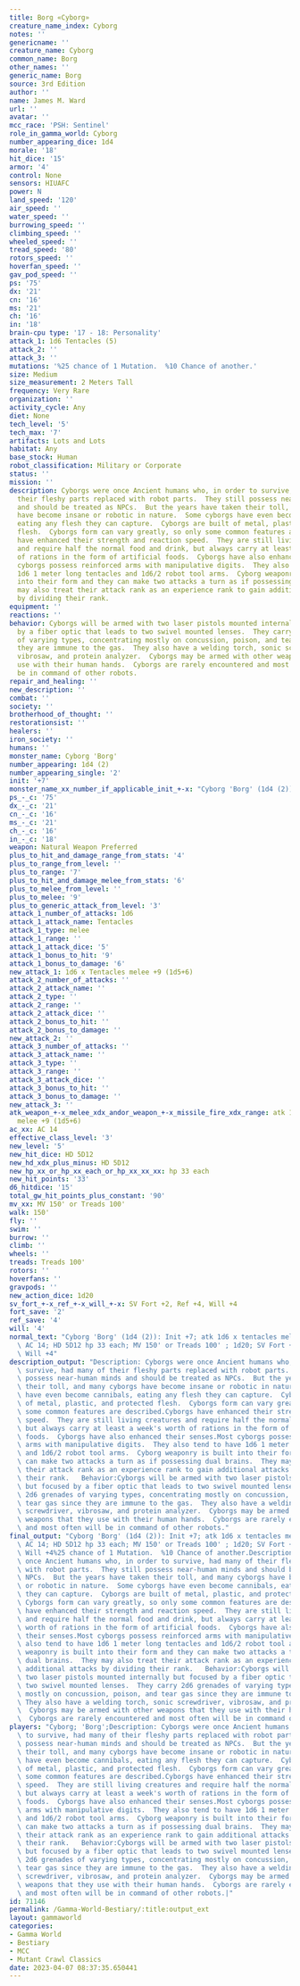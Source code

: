 ```yaml
---
title: Borg «Cyborg»
creature_name_index: Cyborg
notes: ''
genericname: ''
creature_name: Cyborg
common_name: Borg
other_names: ''
generic_name: Borg
source: 3rd Edition
author: ''
name: James M. Ward
url: ''
avatar: ''
mcc_race: 'PSH: Sentinel'
role_in_gamma_world: Cyborg
number_appearing_dice: 1d4
morale: '18'
hit_dice: '15'
armor: '4'
control: None
sensors: HIUAFC
power: N
land_speed: '120'
air_speed: ''
water_speed: ''
burrowing_speed: ''
climbing_speed: ''
wheeled_speed: ''
tread_speed: '80'
rotors_speed: ''
hoverfan_speed: ''
gav_pod_speed: ''
ps: '75'
dx: '21'
cn: '16'
ms: '21'
ch: '16'
in: '18'
brain-cpu type: '17 - 18: Personality'
attack_1: 1d6 Tentacles (5)
attack_2: ''
attack_3: ''
mutations: '%25 chance of 1 Mutation.  %10 Chance of another.'
size: Medium
size_measurement: 2 Meters Tall
frequency: Very Rare
organization: ''
activity_cycle: Any
diet: None
tech_level: '5'
tech_max: '7'
artifacts: Lots and Lots
habitat: Any
base_stock: Human
robot_classification: Military or Corporate
status: ''
mission: ''
description: Cyborgs were once Ancient humans who, in order to survive, had many of
  their fleshy parts replaced with robot parts.  They still possess near-human minds
  and should be treated as NPCs.  But the years have taken their toll, and many cyborgs
  have become insane or robotic in nature.  Some cyborgs have even become cannibals,
  eating any flesh they can capture.  Cyborgs are built of metal, plastic, and protected
  flesh.  Cyborgs form can vary greatly, so only some common features are described.Cyborgs
  have enhanced their strength and reaction speed.  They are still living creatures
  and require half the normal food and drink, but always carry at least a week's worth
  of rations in the form of artificial foods.  Cyborgs have also enhanced their senses.Most
  cyborgs possess reinforced arms with manipulative digits.  They also tend to have
  1d6 1 meter long tentacles and 1d6/2 robot tool arms.  Cyborg weaponry is built
  into their form and they can make two attacks a turn as if possessing dual brains.  They
  may also treat their attack rank as an experience rank to gain additional attacks
  by dividing their rank.
equipment: ''
reactions: ''
behavior: Cyborgs will be armed with two laser pistols mounted internally but focused
  by a fiber optic that leads to two swivel mounted lenses.  They carry 2d6 grenades
  of varying types, concentrating mostly on concussion, poison, and tear gas since
  they are immune to the gas.  They also have a welding torch, sonic screwdriver,
  vibrosaw, and protein analyzer.  Cyborgs may be armed with other weapons that they
  use with their human hands.  Cyborgs are rarely encountered and most often will
  be in command of other robots.
repair_and_healing: ''
new_description: ''
combat: ''
society: ''
brotherhood_of_thought: ''
restorationsist: ''
healers: ''
iron_society: ''
humans: ''
monster_name: Cyborg 'Borg'
number_appearing: 1d4 (2)
number_appearing_single: '2'
init: '+7'
monster_name_xx_number_if_applicable_init_+-x: "Cyborg 'Borg' (1d4 (2)): Init +7"
ps_-_c: '75'
dx_-_c: '21'
cn_-_c: '16'
ms_-_c: '21'
ch_-_c: '16'
in_-_c: '18'
weapon: Natural Weapon Preferred
plus_to_hit_and_damage_range_from_stats: '4'
plus_to_range_from_level: ''
plus_to_range: '7'
plus_to_hit_and_damage_melee_from_stats: '6'
plus_to_melee_from_level: ''
plus_to_melee: '9'
plus_to_generic_attack_from_level: '3'
attack_1_number_of_attacks: 1d6
attack_1_attack_name: Tentacles
attack_1_type: melee
attack_1_range: ''
attack_1_attack_dice: '5'
attack_1_bonus_to_hit: '9'
attack_1_bonus_to_damage: '6'
new_attack_1: 1d6 x Tentacles melee +9 (1d5+6)
attack_2_number_of_attacks: ''
attack_2_attack_name: ''
attack_2_type: ''
attack_2_range: ''
attack_2_attack_dice: ''
attack_2_bonus_to_hit: ''
attack_2_bonus_to_damage: ''
new_attack_2: ''
attack_3_number_of_attacks: ''
attack_3_attack_name: ''
attack_3_type: ''
attack_3_range: ''
attack_3_attack_dice: ''
attack_3_bonus_to_hit: ''
attack_3_bonus_to_damage: ''
new_attack_3: ''
atk_weapon_+-x_melee_xdx_andor_weapon_+-x_missile_fire_xdx_range: atk 1d6 x tentacles
  melee +9 (1d5+6)
ac_xx: AC 14
effective_class_level: '3'
new_level: '5'
new_hit_dice: HD 5D12
new_hd_xdx_plus_minus: HD 5D12
new_hp_xx_or_hp_xx_each_or_hp_xx_xx_xx: hp 33 each
new_hit_points: '33'
d6_hitdice: '15'
total_gw_hit_points_plus_constant: '90'
mv_xx: MV 150' or Treads 100'
walk: 150'
fly: ''
swim: ''
burrow: ''
climb: ''
wheels: ''
treads: Treads 100'
rotors: ''
hoverfans: ''
gravpods: ''
new_action_dice: 1d20
sv_fort_+-x_ref_+-x_will_+-x: SV Fort +2, Ref +4, Will +4
fort_save: '2'
ref_save: '4'
will: '4'
normal_text: "Cyborg 'Borg' (1d4 (2)): Init +7; atk 1d6 x tentacles melee +9 (1d5+6);\
  \ AC 14; HD 5D12 hp 33 each; MV 150' or Treads 100' ; 1d20; SV Fort +2, Ref +4,\
  \ Will +4"
description_output: "Description: Cyborgs were once Ancient humans who, in order to\
  \ survive, had many of their fleshy parts replaced with robot parts.  They still\
  \ possess near-human minds and should be treated as NPCs.  But the years have taken\
  \ their toll, and many cyborgs have become insane or robotic in nature.  Some cyborgs\
  \ have even become cannibals, eating any flesh they can capture.  Cyborgs are built\
  \ of metal, plastic, and protected flesh.  Cyborgs form can vary greatly, so only\
  \ some common features are described.Cyborgs have enhanced their strength and reaction\
  \ speed.  They are still living creatures and require half the normal food and drink,\
  \ but always carry at least a week's worth of rations in the form of artificial\
  \ foods.  Cyborgs have also enhanced their senses.Most cyborgs possess reinforced\
  \ arms with manipulative digits.  They also tend to have 1d6 1 meter long tentacles\
  \ and 1d6/2 robot tool arms.  Cyborg weaponry is built into their form and they\
  \ can make two attacks a turn as if possessing dual brains.  They may also treat\
  \ their attack rank as an experience rank to gain additional attacks by dividing\
  \ their rank.   Behavior:Cyborgs will be armed with two laser pistols mounted internally\
  \ but focused by a fiber optic that leads to two swivel mounted lenses.  They carry\
  \ 2d6 grenades of varying types, concentrating mostly on concussion, poison, and\
  \ tear gas since they are immune to the gas.  They also have a welding torch, sonic\
  \ screwdriver, vibrosaw, and protein analyzer.  Cyborgs may be armed with other\
  \ weapons that they use with their human hands.  Cyborgs are rarely encountered\
  \ and most often will be in command of other robots."
final_output: "Cyborg 'Borg' (1d4 (2)): Init +7; atk 1d6 x tentacles melee +9 (1d5+6);\
  \ AC 14; HD 5D12 hp 33 each; MV 150' or Treads 100' ; 1d20; SV Fort +2, Ref +4,\
  \ Will +4%25 chance of 1 Mutation.  %10 Chance of another.Description: Cyborgs were\
  \ once Ancient humans who, in order to survive, had many of their fleshy parts replaced\
  \ with robot parts.  They still possess near-human minds and should be treated as\
  \ NPCs.  But the years have taken their toll, and many cyborgs have become insane\
  \ or robotic in nature.  Some cyborgs have even become cannibals, eating any flesh\
  \ they can capture.  Cyborgs are built of metal, plastic, and protected flesh. \
  \ Cyborgs form can vary greatly, so only some common features are described.Cyborgs\
  \ have enhanced their strength and reaction speed.  They are still living creatures\
  \ and require half the normal food and drink, but always carry at least a week's\
  \ worth of rations in the form of artificial foods.  Cyborgs have also enhanced\
  \ their senses.Most cyborgs possess reinforced arms with manipulative digits.  They\
  \ also tend to have 1d6 1 meter long tentacles and 1d6/2 robot tool arms.  Cyborg\
  \ weaponry is built into their form and they can make two attacks a turn as if possessing\
  \ dual brains.  They may also treat their attack rank as an experience rank to gain\
  \ additional attacks by dividing their rank.   Behavior:Cyborgs will be armed with\
  \ two laser pistols mounted internally but focused by a fiber optic that leads to\
  \ two swivel mounted lenses.  They carry 2d6 grenades of varying types, concentrating\
  \ mostly on concussion, poison, and tear gas since they are immune to the gas. \
  \ They also have a welding torch, sonic screwdriver, vibrosaw, and protein analyzer.\
  \  Cyborgs may be armed with other weapons that they use with their human hands.\
  \  Cyborgs are rarely encountered and most often will be in command of other robots."
players: "Cyborg; 'Borg';Description: Cyborgs were once Ancient humans who, in order\
  \ to survive, had many of their fleshy parts replaced with robot parts.  They still\
  \ possess near-human minds and should be treated as NPCs.  But the years have taken\
  \ their toll, and many cyborgs have become insane or robotic in nature.  Some cyborgs\
  \ have even become cannibals, eating any flesh they can capture.  Cyborgs are built\
  \ of metal, plastic, and protected flesh.  Cyborgs form can vary greatly, so only\
  \ some common features are described.Cyborgs have enhanced their strength and reaction\
  \ speed.  They are still living creatures and require half the normal food and drink,\
  \ but always carry at least a week's worth of rations in the form of artificial\
  \ foods.  Cyborgs have also enhanced their senses.Most cyborgs possess reinforced\
  \ arms with manipulative digits.  They also tend to have 1d6 1 meter long tentacles\
  \ and 1d6/2 robot tool arms.  Cyborg weaponry is built into their form and they\
  \ can make two attacks a turn as if possessing dual brains.  They may also treat\
  \ their attack rank as an experience rank to gain additional attacks by dividing\
  \ their rank.   Behavior:Cyborgs will be armed with two laser pistols mounted internally\
  \ but focused by a fiber optic that leads to two swivel mounted lenses.  They carry\
  \ 2d6 grenades of varying types, concentrating mostly on concussion, poison, and\
  \ tear gas since they are immune to the gas.  They also have a welding torch, sonic\
  \ screwdriver, vibrosaw, and protein analyzer.  Cyborgs may be armed with other\
  \ weapons that they use with their human hands.  Cyborgs are rarely encountered\
  \ and most often will be in command of other robots.|"
id: 71146
permalink: /Gamma-World-Bestiary/:title:output_ext
layout: gammaworld
categories:
- Gamma World
- Bestiary
- MCC
- Mutant Crawl Classics
date: 2023-04-07 08:37:35.650441
---
```

